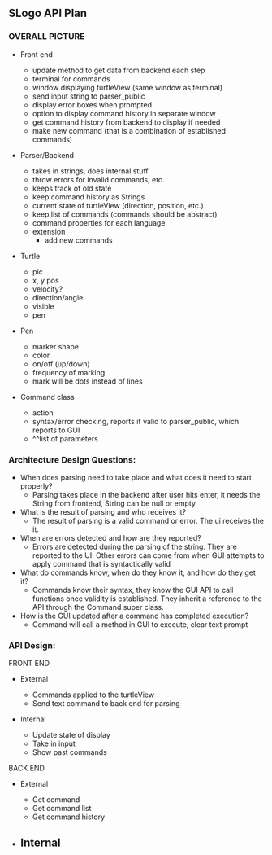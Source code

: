 SLogo API Plan
-----------------------
### OVERALL PICTURE
- Front end
     - update method to get data from backend each step
     - terminal for commands
     - window displaying turtleView (same window as terminal)
     - send input string to parser_public
     - display error boxes when prompted
     - option to display command history in separate window
     - get command history from backend to display if needed
     - make new command (that is a combination of established commands)


- Parser/Backend
     - takes in strings, does internal stuff
     - throw errors for invalid commands, etc.
     - keeps track of old state
     - keep command history as Strings
     - current state of turtleView (direction, position, etc.)
     - keep list of commands (commands should be abstract)
     - command properties for each language 
     - extension
         - add new commands

- Turtle
    - pic
    - x, y pos
    - velocity?
    - direction/angle
    - visible
    - pen

- Pen
    - marker shape
    - color
    - on/off (up/down)
    - frequency of marking
    - mark will be dots instead of lines

- Command class
    - action
    - syntax/error checking, reports if valid to parser_public, which reports to GUI
    - ^^list of parameters

### Architecture Design Questions:
- When does parsing need to take place and what does it need to start properly?
    - Parsing takes place in the backend after user hits enter, it needs the String from frontend, String can be null or empty
- What is the result of parsing and who receives it?
    - The result of parsing is a valid command or error. The ui receives the it.
- When are errors detected and how are they reported?
    - Errors are detected during the parsing of the string. They are reported to the UI. Other errors can come from when GUI attempts to apply command that is syntactically valid
- What do commands know, when do they know it, and how do they get it?
    - Commands know their syntax, they know the GUI API to call functions once validity is established. They inherit a reference to the API through the Command super class.
- How is the GUI updated after a command has completed execution?
    - Command will call a method in GUI to execute, clear text prompt

### API Design:

FRONT END
* External
    - Commands applied to the turtleView
    - Send text command to back end for parsing

* Internal
    - Update state of display
    - Take in input
    - Show past commands

BACK END
* External
    - Get command
    - Get command list
    - Get command history


* Internal
    - 
